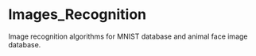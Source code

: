 # Images_Recognition
 Image recognition algorithms for MNIST database and animal face image database.
